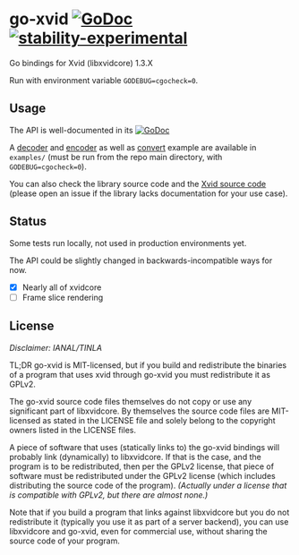 # go-xvid [![GoDoc](https://godoc.org/github.com/delthas/go-xvid?status.svg)](https://godoc.org/github.com/delthas/go-xvid) [![stability-experimental](https://img.shields.io/badge/stability-experimental-orange.svg)](https://github.com/emersion/stability-badges#experimental)

Go bindings for Xvid (libxvidcore) 1.3.X

Run with environment variable `GODEBUG=cgocheck=0`.

## Usage

The API is well-documented in its [![GoDoc](https://godoc.org/github.com/delthas/go-xvid?status.svg)](https://godoc.org/github.com/delthas/go-xvid)

A [decoder](https://github.com/delthas/go-xvid/tree/master/examples/decoder/main.go) and [encoder](https://github.com/delthas/go-xvid/tree/master/examples/encoder/main.go) as well as [convert](https://github.com/delthas/go-xvid/tree/master/examples/convert/main.go) example are available in `examples/` (must be run from the repo main directory, with `GODEBUG=cgocheck=0`).

You can also check the library source code and the [Xvid source code](https://labs.xvid.com/source/) (please open an issue if the library lacks documentation for your use case).

## Status

Some tests run locally, not used in production environments yet.

The API could be slightly changed in backwards-incompatible ways for now.

- [X] Nearly all of xvidcore
- [ ] Frame slice rendering

## License

*Disclaimer: IANAL/TINLA*

TL;DR go-xvid is MIT-licensed, but if you build and redistribute the binaries of a program that uses xvid through go-xvid you must redistribute it as GPLv2.

The go-xvid source code files themselves do not copy or use any significant part of libxvidcore. By themselves the source code files are MIT-licensed as stated in the LICENSE file and solely belong to the copyright owners listed in the LICENSE files.

A piece of software that uses (statically links to) the go-xvid bindings will probably link (dynamically) to libxvidcore. If that is the case, and the program is to be redistributed, then per the GPLv2 license, that piece of software must be redistributed under the GPLv2 license (which includes distributing the source code of the program). *(Actually under a license that is compatible with GPLv2, but there are almost none.)*

Note that if you build a program that links against libxvidcore but you do not redistribute it (typically you use it as part of a server backend), you can use libxvidcore and go-xvid, even for commercial use, without sharing the source code of your program.
